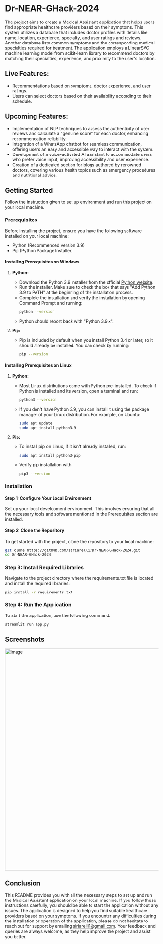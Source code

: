 # Dr-NEAR-GHack-2024

The project aims to create a Medical Assistant application that helps users find appropriate healthcare providers based on their symptoms. This system utilizes a database that includes doctor profiles with details like name, location, experience, specialty, and user ratings and reviews. Another database lists common symptoms and the corresponding medical specialties required for treatment. The application employs a LinearSVC machine learning model from scikit-learn library to recommend doctors by matching their specialties, experience, and proximity to the user's location.

## Live Features:

- Recommendations based on symptoms, doctor experience, and user ratings.
- Users can select doctors based on their availability according to their schedule.

## Upcoming Features:

- Implementation of NLP techniques to assess the authenticity of user reviews and calculate a "genuine score" for each doctor, enhancing recommendation reliability.
- Integration of a WhatsApp chatbot for seamless communication, offering users an easy and accessible way to interact with the system.
- Development of a voice-activated AI assistant to accommodate users who prefer voice input, improving accessibility and user experience.
- Creation of a dedicated section for blogs authored by renowned doctors, covering various health topics such as emergency procedures and nutritional advice.

## Getting Started

Follow the instruction given to set up environment and run this project on your local machine.

### Prerequisites

Before installing the project, ensure you have the following software installed on your local machine:

- Python (Recommended version 3.9)
- Pip (Python Package Installer)

#### Installing Prerequisites on Windows

1. **Python:**
   - Download the Python 3.9 installer from the official [Python website](https://www.python.org/downloads/release/python-390/).
   - Run the installer. Make sure to check the box that says "Add Python 3.9 to PATH" at the beginning of the installation process.
   - Complete the installation and verify the installation by opening Command Prompt and running:
     ```bash
     python --version
     ```
   - Python should report back with "Python 3.9.x".

2. **Pip:**
   - Pip is included by default when you install Python 3.4 or later, so it should already be installed. You can check by running:
     ```bash
     pip --version
     ```

#### Installing Prerequisites on Linux

1. **Python:**
   - Most Linux distributions come with Python pre-installed. To check if Python is installed and its version, open a terminal and run:
     ```bash
     python3 --version
     ```
   - If you don't have Python 3.9, you can install it using the package manager of your Linux distribution. For example, on Ubuntu:
     ```bash
     sudo apt update
     sudo apt install python3.9
     ```

2. **Pip:**
   - To install pip on Linux, if it isn't already installed, run:
     ```bash
     sudo apt install python3-pip
     ```
   - Verify pip installation with:
     ```bash
     pip3 --version
     ```
 
### Installation

#### Step 1: Configure Your Local Environment

Set up your local development environment. This involves ensuring that all the necessary tools and software mentioned in the Prerequisites section are installed.

#### Step 2: Clone the Repository

To get started with the project, clone the repository to your local machine:

```bash
git clone https://github.com/siriarelli/Dr-NEAR-GHack-2024.git
cd Dr-NEAR-GHack-2024
```
### Step 3: Install Required Libraries
Navigate to the project directory where the requirements.txt file is located and install the required libraries:

```bash
pip install -r requirements.txt
```
### Step 4: Run the Application
To start the application, use the following command:

```bash
streamlit run app.py
```
## Screenshots

<img width="726" alt="image" src="https://github.com/siriarelli/Dr-NEAR-GHack-2024/assets/106338462/a1fd585d-a105-40ff-8fb7-b822938fee31">

## Conclusion

This README provides you with all the necessary steps to set up and run the Medical Assistant application on your local machine. If you follow these instructions carefully, you should be able to start the application without any issues. The application is designed to help you find suitable healthcare providers based on your symptoms. If you encounter any difficulties during the installation or operation of the application, please do not hesitate to reach out for support by emailing siriarelli1@gmail.com. Your feedback and queries are always welcome, as they help improve the project and assist you better.
